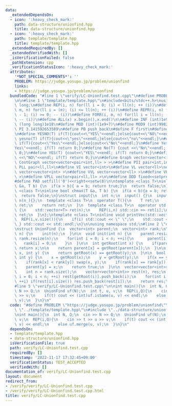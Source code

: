 ```yaml
---
data:
  _extendedDependsOn:
  - icon: ':heavy_check_mark:'
    path: data-structure/unionfind.hpp
    title: data-structure/unionfind.hpp
  - icon: ':heavy_check_mark:'
    path: template/template.hpp
    title: template/template.hpp
  _extendedRequiredBy: []
  _extendedVerifiedWith: []
  _isVerificationFailed: false
  _pathExtension: cpp
  _verificationStatusIcon: ':heavy_check_mark:'
  attributes:
    '*NOT_SPECIAL_COMMENTS*': ''
    PROBLEM: https://judge.yosupo.jp/problem/unionfind
    links:
    - https://judge.yosupo.jp/problem/unionfind
  bundledCode: "#line 1 \"verify/LC-Unionfind.test.cpp\"\n#define PROBLEM \"https://judge.yosupo.jp/problem/unionfind\"\
    \n\n#line 1 \"template/template.hpp\"\n#include<bits/stdc++.h>\nusing ll = long\
    \ long;\n#define REP(i, n) for(ll i = 0; (i) < ll(n); ++ (i))\n#define FOR(i,\
    \ m, n) for(ll i = (m); (i) <= ll(n); ++ (i))\n#define REPR(i, n) for(ll i = ll(n)\
    \ - 1; (i) >= 0; -- (i))\n#define FORR(i, m, n) for(ll i = ll(n); (i) >= ll(m);\
    \ -- (i))\n#define ALL(x) x.begin(),x.end()\n\n#define INF (int)1e9\n#define LLINF\
    \ (long long)1e18\n#define MOD (int)(1e9+7)\n#define MOD9 (int)998244353\n#define\
    \ PI 3.141592653589\n#define PB push_back\n#define F first\n#define S second\n\
    \n#define YESNO(T) if(T){cout<<\"YES\"<<endl;}else{cout<<\"NO\"<<endl;}\n#define\
    \ yesno(T) if(T){cout<<\"yes\"<<endl;}else{cout<<\"no\"<<endl;}\n#define YesNo(T)\
    \ if(T){cout<<\"Yes\"<<endl;}else{cout<<\"No\"<<endl;}\n#define Yes(T) {cout<<\"\
    Yes\"<<endl; if(T) return 0;}\n#define No(T) {cout <<\"No\"<<endl; if(T) return\
    \ 0;}\n#define YES(T) {cout<<\"YES\"<<endl; if(T) return 0;}\n#define NO(T) {cout\
    \ <<\"NO\"<<endl; if(T) return 0;}\n\n#define Graph vector<vector<int> >\n#define\
    \ CostGraph vector<vector<pair<int,ll> > >\n#define PII pair<int,int>\n#define\
    \ PLL pair<ll,ll>\n#define VI vector<int>\n#define VL vector<ll>\n#define VVI\
    \ vector<vector<int> >\n#define VVL vector<vector<ll> >\n#define VPII vector<pair<int,int>\
    \ >\n#define VPLL vector<pair<ll,ll> >\n\n#define DDD fixed<<setprecision(10)\n\
    #define PAD setfill('0')<<right<<setw(8)\n\ntemplate <class T>\ninline bool chmin(T\
    \ &a, T b) {\n  if(a > b){ a = b; return true;}\n  return false;\n}\ntemplate\
    \ <class T>\ninline bool chmax(T &a, T b) {\n  if(a < b){a = b; return true;}\n\
    \  return false;\n}\nstruct input{\n  int n;\n  input() {}\n  input(int n_) :\
    \ n(n_){};\n  template <class T>\n  operator T(){\n    T ret;\n    std::cin >>\
    \ ret;\n    return ret;\n  }\n  template <class T>\n  operator std::vector<T>()\
    \ {\n    std::vector<T> ret(n);\n    REP(i,n) std::cin >> ret[i];\n    return\
    \ ret;\n  }\n};\ntemplate <class T>\ninline void printVec(std::vector<T> v){\n\
    \  REP(i,v.size()){\n    if(i) std::cout << \" \";\n    std::cout << v[i];\n \
    \ } std::cout << std::endl;\n}\n\nusing namespace std;\n#line 2 \"data-structure/unionfind.hpp\"\
    \nstruct UnionFind {\n  vector<int> parent;\n  vector<int> rank;\n\n  UnionFind(int\
    \ n) {\n    init(n);\n  }\n\n  void init(int n) {\n    parent.resize(n);\n   \
    \ rank.resize(n);\n    for(int i = 0; i < n; ++i){\n      parent[i] = i;\n   \
    \   rank[i] = 0;\n    }\n  }\n\n  int getRoot(int x) {\n    if(parent[x] == x)\
    \ return x;\n\n    return parent[x] = getRoot(parent[x]);\n  }\n\n  bool isSame(int\
    \ x, int y) {\n    return getRoot(x) == getRoot(y);\n  }\n\n  bool merge(int x,\
    \ int y) {\n    x = getRoot(x);\n    y = getRoot(y);\n    if(x == y) return false;\n\
    \    if(rank[x] < rank[y]) swap(x, y);\n    if(rank[x] == rank[y]) ++rank[x];\n\
    \    parent[y] = x;\n    return true;\n  }\n\n  vector<vector<int>> getGroups(){\n\
    \    int n = rank.size();\n    vector<vector<int>> rest(n), res;\n    for(int\
    \ i = 0; i < n; ++i) rest[getRoot(i)].push_back(i);\n    for(int i = 0; i < n;\
    \ ++i) if(rest[i].size()) res.push_back(rest[i]);\n    return res;\n  }\n};\n\
    #line 5 \"verify/LC-Unionfind.test.cpp\"\n\nint main(){\n  int N, Q;\n  cin >>\
    \ N >> Q;\n  UnionFind uf(N);\n  int t, u, v;\n  REP(i,Q){\n    cin >> t >> u\
    \ >> v;\n    if(t) cout << (int)uf.isSame(u, v) << endl;\n    else uf.merge(u,\
    \ v);\n  }\n}\n"
  code: "#define PROBLEM \"https://judge.yosupo.jp/problem/unionfind\"\n\n#include\
    \ \"../template/template.hpp\"\n#include \"../data-structure/unionfind.hpp\"\n\
    \nint main(){\n  int N, Q;\n  cin >> N >> Q;\n  UnionFind uf(N);\n  int t, u,\
    \ v;\n  REP(i,Q){\n    cin >> t >> u >> v;\n    if(t) cout << (int)uf.isSame(u,\
    \ v) << endl;\n    else uf.merge(u, v);\n  }\n}\n"
  dependsOn:
  - template/template.hpp
  - data-structure/unionfind.hpp
  isVerificationFile: true
  path: verify/LC-Unionfind.test.cpp
  requiredBy: []
  timestamp: '2022-11-17 17:32:45+09:00'
  verificationStatus: TEST_ACCEPTED
  verifiedWith: []
documentation_of: verify/LC-Unionfind.test.cpp
layout: document
redirect_from:
- /verify/verify/LC-Unionfind.test.cpp
- /verify/verify/LC-Unionfind.test.cpp.html
title: verify/LC-Unionfind.test.cpp
---
```

